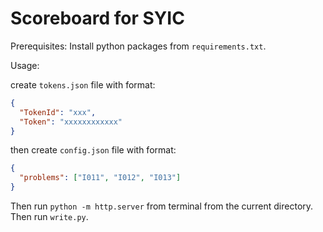 # Scoreboard for SYIC

Prerequisites:
Install python packages from `requirements.txt`.

Usage:

create `tokens.json` file with format:
```json
{
  "TokenId": "xxx",
  "Token": "xxxxxxxxxxxx"
}
```
then create `config.json` file with format:
```json
{
  "problems": ["I011", "I012", "I013"]
}
```

Then run `python -m http.server` from terminal from the current directory.
Then run `write.py`.
